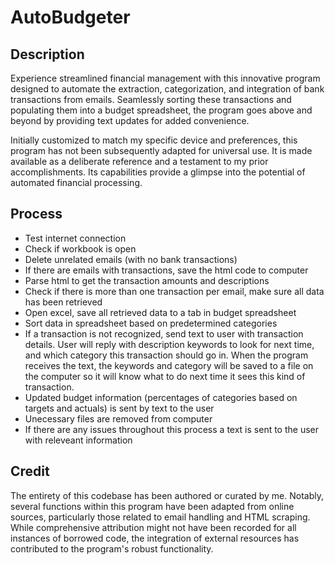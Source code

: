 # AutoBudgeter

## Description
Experience streamlined financial management with this innovative program designed to automate the extraction, categorization, and integration of bank transactions from emails. Seamlessly sorting these transactions and populating them into a budget spreadsheet, the program goes above and beyond by providing text updates for added convenience.

Initially customized to match my specific device and preferences, this program has not been subsequently adapted for universal use. It is made available as a deliberate reference and a testament to my prior accomplishments. Its capabilities provide a glimpse into the potential of automated financial processing.

## Process
* Test internet connection
* Check if workbook is open
* Delete unrelated emails (with no bank transactions)
* If there are emails with transactions, save the html code to computer
* Parse html to get the transaction amounts and descriptions
* Check if there is more than one transaction per email, make sure all data has been retrieved
* Open excel, save all retrieved data to a tab in budget spreadsheet
* Sort data in spreadsheet based on predetermined categories
* If a transaction is not recognized, send text to user with transaction details. User will reply with description keywords to look for next time, and which category this transaction should go in. When the program receives the text, the keywords and category will be saved to a file on the computer so it will know what to do next time it sees this kind of transaction.
* Updated budget information (percentages of categories based on targets and actuals) is sent by text to the user
* Unecessary files are removed from computer
* If there are any issues throughout this process a text is sent to the user with releveant information

## Credit
The entirety of this codebase has been authored or curated by me. Notably, several functions within this program have been adapted from online sources, particularly those related to email handling and HTML scraping. While comprehensive attribution might not have been recorded for all instances of borrowed code, the integration of external resources has contributed to the program's robust functionality.
